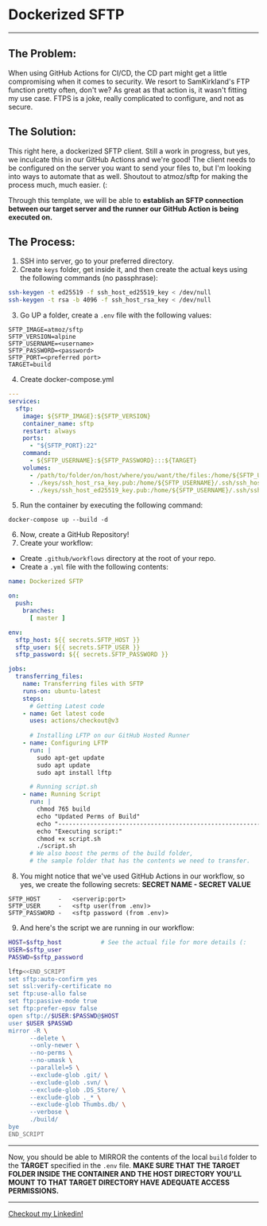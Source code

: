 # Dockerized SFTP
***
## The Problem:
When using GitHub Actions for CI/CD, the CD part might get a little compromising when it comes to security. 
We resort to SamKirkland's FTP function pretty often, don't we? As great as that action is, it wasn't fitting my use case. FTPS is a joke, 
really complicated to configure, and not as secure. 

## The Solution: 
This right here, a dockerized SFTP client. Still a work in progress, but yes, we inculcate this in our GitHub Actions and we're good!
The client needs to be configured on the server you want to send your files to, but I'm looking into ways to automate that as well. 
Shoutout to atmoz/sftp for making the process much, much easier. (:

Through this template, we will be able to **establish an SFTP connection between our target server and the runner our GitHub Action is being executed on.**

## The Process:
1. SSH into server, go to your preferred directory.
2. Create `keys` folder, get inside it, and then create the actual keys using the following commands (no passphrase):
  ```bash
  ssh-keygen -t ed25519 -f ssh_host_ed25519_key < /dev/null
  ssh-keygen -t rsa -b 4096 -f ssh_host_rsa_key < /dev/null
  ```
3. Go UP a folder, create a `.env` file with the following values:
  ```
  SFTP_IMAGE=atmoz/sftp
  SFTP_VERSION=alpine
  SFTP_USERNAME=<username>
  SFTP_PASSWORD=<password>
  SFTP_PORT=<preferred port>
  TARGET=build
  ```
4. Create docker-compose.yml
  ```yaml
  ---
  services:
    sftp:
      image: ${SFTP_IMAGE}:${SFTP_VERSION}
      container_name: sftp
      restart: always
      ports:
        - "${SFTP_PORT}:22"
      command:
        - ${SFTP_USERNAME}:${SFTP_PASSWORD}:::${TARGET}
      volumes:
        - /path/to/folder/on/host/where/you/want/the/files:/home/${SFTP_USERNAME}/${TARGET}:rw,Z
        - ./keys/ssh_host_rsa_key.pub:/home/${SFTP_USERNAME}/.ssh/ssh_host_rsa_key.pub:ro
        - ./keys/ssh_host_ed25519_key.pub:/home/${SFTP_USERNAME}/.ssh/ssh_host_ed25519_key.pub:ro
  ```
5. Run the container by executing the following command:
  ```shell
  docker-compose up --build -d
  ```
6. Now, create a GitHub Repository!
7. Create your workflow:
  - Create `.github/workflows` directory at the root of your repo.
  - Create a `.yml` file with the following contents:
  ```yaml
  name: Dockerized SFTP

  on: 
    push:
      branches:
        [ master ]

  env:
    sftp_host: ${{ secrets.SFTP_HOST }}
    sftp_user: ${{ secrets.SFTP_USER }}
    sftp_password: ${{ secrets.SFTP_PASSWORD }}

  jobs:
    transferring_files:
      name: Transferring files with SFTP
      runs-on: ubuntu-latest
      steps:
        # Getting Latest code
      - name: Get latest code
        uses: actions/checkout@v3
        
        # Installing LFTP on our GitHub Hosted Runner
      - name: Configuring LFTP
        run: |
          sudo apt-get update
          sudo apt update
          sudo apt install lftp

        # Running script.sh
      - name: Running Script 
        run: |
          chmod 765 build                 
          echo "Updated Perms of Build"
          echo "-----------------------------------------------------------------------------------------------------------------"
          echo "Executing script:"
          chmod +x script.sh 
          ./script.sh
        # We also boost the perms of the build folder, 
        # the sample folder that has the contents we need to transfer.
  ```
8. You might notice that we've used GitHub Actions in our workflow, so yes, we create the following secrets:
  **SECRET NAME   -   SECRET VALUE**
  ```
  SFTP_HOST     -   <serverip:port>
  SFTP_USER     -   <sftp user(from .env)> 
  SFTP_PASSWORD -   <sftp password (from .env)>
  ```
9. And here's the script we are running in our workflow:
  ```bash
  HOST=$sftp_host           # See the actual file for more details (:
  USER=$sftp_user
  PASSWD=$sftp_password

  lftp<<END_SCRIPT
  set sftp:auto-confirm yes
  set ssl:verify-certificate no
  set ftp:use-allo false
  set ftp:passive-mode true
  set ftp:prefer-epsv false
  open sftp://$USER:$PASSWD@$HOST
  user $USER $PASSWD
  mirror -R \
        --delete \
        --only-newer \
        --no-perms \
        --no-umask \
        --parallel=5 \
        --exclude-glob .git/ \
        --exclude-glob .svn/ \
        --exclude-glob .DS_Store/ \
        --exclude-glob ._* \
        --exclude-glob Thumbs.db/ \
        --verbose \
        ./build/
  bye
  END_SCRIPT
  ```
***
Now, you should be able to MIRROR the contents of the local `build` folder to the **TARGET** specified in the `.env` file. 
**MAKE SURE THAT THE TARGET FOLDER INSIDE THE CONTAINER AND THE HOST DIRECTORY YOU'LL MOUNT TO THAT TARGET DIRECTORY HAVE ADEQUATE ACCESS PERMISSIONS.**
***
[Checkout my Linkedin!](https://www.linkedin.com/in/varun-sharma-240031195/)
